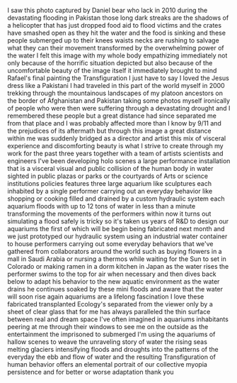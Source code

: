 
I saw this photo captured by Daniel bear
who lack in 2010 during the devastating
flooding in Pakistan those long dark
streaks are the shadows of a helicopter
that has just dropped food aid to flood
victims and the crates have smashed open
as they hit the water and the food is
sinking and these people submerged up to
their knees waists necks are rushing to
salvage what they can their movement
transformed by the overwhelming power of
the water I felt this image with my
whole body empathizing immediately not
only because of the horrific situation
depicted but also because of the
uncomfortable beauty of the image itself
it immediately brought to mind Rafael&#39;s
final painting the Transfiguration I
just have to say I loved the Jesus dress
like a Pakistani I had traveled in this
part of the world myself in 2000
trekking through the mountainous
landscapes of my platoon ancestors on
the border of Afghanistan and Pakistan
taking some photos myself ironically of
people who were then were suffering
through a devastating drought and I
remembered these people but a great
distance had since separated me from
that place and I was probably affected
more than I know by 9/11 and the
prejudices of its aftermath but through
this image a great distance within me
was suddenly bridged as a director and
artist this mix of visceral experience
and discomforting beauty is what I
strive to create through my work
for the past three years together with a
team of artists scientists and engineers
I&#39;ve been developing holo scenes a large
performance installation that is a
visceral visual and public collision of
the human body in water sighted in
public plazas or parks or the courtyards
of Arts or science institutions policies
features three large aquarium like
sculptures each inhabited by a single
performer carrying out an everyday
behavior like shopping or cooking filled
and drained by a custom hydraulic system
each aquarium floods with up to 12 tons
of water in less than a minute
transforming the movements of the
performers within now it turns out
simulating a flood safely is tricky so
it&#39;s taken us years of R&amp;D to design our
aquariums the first of which will be
begin being fabricated next month and we
just prototyped our hydraulic system
using an industrial water container to
house performers carrying out some
everyday behaviors that we&#39;ve gathered
from collaborators around the world such
as buying flowers in a mall in Saudi
Arabia or nursing a thermos while
waiting for the Sun to set in Colorado
or making ramen in a dorm kitchen in
Japan as the water rises the performer
swims to the top for air when necessary
and then dives back below to adapt his
behavior to the new aquatic environment
as the water drains he continues soaked
by these mini floods and aware that the
water will soon rise again
aquariums are a lifelong fascination I
love these fabricated transplanted
Ecology&#39;s separated from the viewer only
by a sheet of clear glass that for me
has always paralleled the thin surface
between real and dream space
I&#39;ve often imagined in aquariums
inhabitants peering at me through their
windows to see me on the outside as the
entertainment the imprisoned to
submerged I&#39;m using the aquariums of
hallow scenes to weave the unraveling
story of water the rising seas melting
glaciers intensifying floods and
droughts into the patterns of the
everyday the ebb and flow of water and
the resulting Transfiguration of human
behavior offers an elemental portrait of
our collective myopia persistence and
for better or worse adaptation thank you
